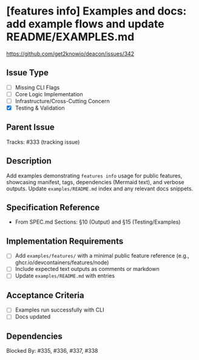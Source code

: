 # [features info] Examples and docs: add example flows and update README/EXAMPLES.md

https://github.com/get2knowio/deacon/issues/342

## Issue Type
- [ ] Missing CLI Flags
- [ ] Core Logic Implementation
- [ ] Infrastructure/Cross-Cutting Concern
- [x] Testing & Validation

## Parent Issue
Tracks: #333 (tracking issue)

## Description
Add examples demonstrating `features info` usage for public features, showcasing manifest, tags, dependencies (Mermaid text), and verbose outputs. Update `examples/README.md` index and any relevant docs snippets.

## Specification Reference
- From SPEC.md Sections: §10 (Output) and §15 (Testing/Examples)

## Implementation Requirements
- [ ] Add `examples/features/` with a minimal public feature reference (e.g., ghcr.io/devcontainers/features/node)
- [ ] Include expected text outputs as comments or markdown
- [ ] Update `examples/README.md` with entries

## Acceptance Criteria
- [ ] Examples run successfully with CLI
- [ ] Docs updated

## Dependencies
Blocked By: #335, #336, #337, #338
